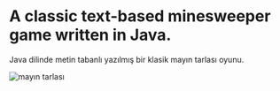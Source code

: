 # A classic text-based minesweeper game written in Java.

Java dilinde metin tabanlı yazılmış bir klasik mayın tarlası oyunu.

![mayın tarlası](https://github.com/melihtunc-qa/Mayin_Tarlasi_Oyunu/assets/115929641/42294fbf-0213-4992-b5ea-aa030f805967)
